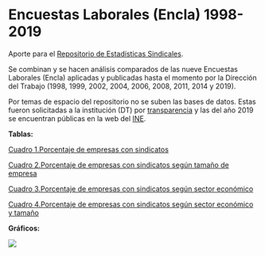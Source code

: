 # Encuestas Laborales (Encla) 1998-2019
 
Aporte para el [Repositorio de Estadísticas Sindicales](https://repositoriosindical.netlify.app/). 

Se combinan y se hacen análisis comparados de las nueve Encuestas Laborales (Encla) aplicadas y publicadas hasta el momento por la Dirección del Trabajo (1998, 1999, 2002, 2004, 2006, 2008, 2011, 2014 y 2019).  

Por temas de espacio del repositorio no se suben las bases de datos. Estas fueron solicitadas a la institución (DT) por [transparencia](http://app-web.dirtrab.cl:8083/frm_IngresoTransparencia.aspx) y las del año 2019 se encuentran públicas en la web del [INE](https://www.ine.cl/estadisticas/sociales/mercado-laboral/condiciones-de-empleo-y-relaciones-laborales).

**Tablas:**

[Cuadro 1.Porcentaje de empresas con sindicatos](https://github.com/nicolasrattor/Enclas_1998_2019/raw/main/Output/cuadro1.Empresas_con_sindicato.xlsx)

[Cuadro 2.Porcentaje de empresas con sindicatos según tamaño de empresa](https://github.com/nicolasrattor/Enclas_1998_2019/raw/main/Output/cuadro2.Empresas_con_sindicato_tamano)

[Cuadro 3.Porcentaje de empresas con sindicatos según sector económico](https://github.com/nicolasrattor/Enclas_1998_2019/raw/main/Output/cuadro3.Empresas_con_sindicato_sector.xlsx)

[Cuadro 4.Porcentaje de empresas con sindicatos según sector económico y tamaño](https://github.com/nicolasrattor/Enclas_1998_2019/raw/main/Output/cuadro4.Empresas_con_sindicato_sector_tamaño.xlsx)

**Gráficos:**

![](https://github.com/nicolasrattor/Enclas_1998_2019/blob/main/Output/grafico2_porcentaje_empresas_sindicato.png)
